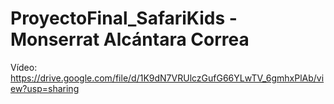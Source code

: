 # ProyectoFinal_SafariKids - Monserrat Alcántara Correa

Vídeo: https://drive.google.com/file/d/1K9dN7VRUlczGufG66YLwTV_6gmhxPlAb/view?usp=sharing
